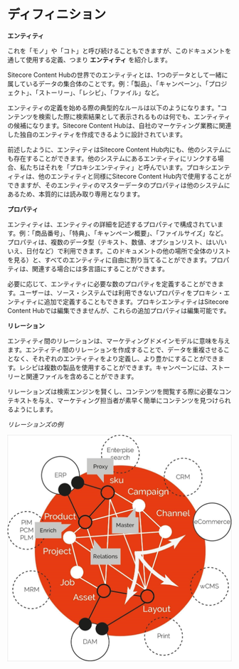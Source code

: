 # ディフィニション

**エンティティ**

これを「モノ」や「コト」と呼び続けることもできますが、このドキュメントを通して使用する定義、つまり **エンティティ** を紹介します。

Sitecore Content Hubの世界でのエンティティとは、1つのデータとして一緒に属しているデータの集合体のことです。例：「製品」、「キャンペーン」、「プロジェクト」、「ストーリー」、「レシピ」、「ファイル」など。

エンティティの定義を始める際の典型的なルールは以下のようになります。"コンテンツを検索した際に検索結果として表示されるものは何でも、エンティティの候補になります。Sitecore Content Hubは、自社のマーケティング業務に関連した独自のエンティティを作成できるように設計されています。

前述したように、エンティティはSitecore Content Hub内にも、他のシステムにも存在することができます。他のシステムにあるエンティティにリンクする場合、私たちはそれを「プロキシエンティティ」と呼んでいます。プロキシエンティティは、他のエンティティと同様にSitecore Content Hub内で使用することができますが、そのエンティティのマスターデータのプロパティは他のシステムにあるため、本質的には読み取り専用となります。

**プロパティ**

エンティティは、エンティティの詳細を記述するプロパティで構成されています。例：「商品番号」、「特典」、「キャンペーン概要」、「ファイルサイズ」など。プロパティは、複数のデータ型（テキスト、数値、オプションリスト、はい/いいえ、日付など）で利用できます。このドキュメントの他の場所で全体のリストを見る）と、すべてのエンティティに自由に割り当てることができます。プロパティは、関連する場合には多言語にすることができます。

必要に応じて、エンティティに必要な数のプロパティを定義することができます。ユーザーは、ソース・システムでは利用できないプロパティをプロキシ・エンティティに追加で定義することもできます。プロキシエンティティはSitecore Content Hubでは編集できませんが、これらの追加プロパティは編集可能です。

**リレーション**

エンティティ間のリレーションは、マーケティングドメインモデルに意味を与えます。エンティティ間のリレーションを作成することで、データを重複させることなく、それぞれのエンティティをより定義し、より豊かにすることができます。レシピは複数の製品を使用することができます。キャンペーンには、ストーリーと関連ファイルを含めることができます。

リレーションズは検索エンジンを賢くし、コンテンツを閲覧する際に必要なコンテキストを与え、マーケティング担当者が素早く簡単にコンテンツを見つけられるようにします。

*リレーションズの例*

![](../../../../images/user-documentation/about-m-content/_user-documentation_content-user-manual_3.0.0_5_Relations_example.jpg)